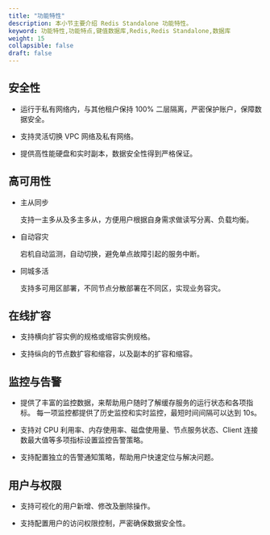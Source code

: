 ```yaml
---
title: "功能特性"
description: 本小节主要介绍 Redis Standalone 功能特性。 
keyword: 功能特性,功能特点,键值数据库,Redis,Redis Standalone,数据库
weight: 15
collapsible: false
draft: false
---
```



## 安全性

- 运行于私有网络内，与其他租户保持 100% 二层隔离，严密保护账户，保障数据安全。

- 支持灵活切换 VPC 网络及私有网络。

- 提供高性能硬盘和实时副本，数据安全性得到严格保证。

## 高可用性

- 主从同步
  
  支持一主多从及多主多从，方便用户根据自身需求做读写分离、负载均衡。

- 自动容灾
  
  宕机自动监测，自动切换，避免单点故障引起的服务中断。

- 同城多活
  
  支持多可用区部署，不同节点分散部署在不同区，实现业务容灾。

## 在线扩容

- 支持横向扩容实例的规格或缩容实例规格。

- 支持纵向的节点数扩容和缩容，以及副本的扩容和缩容。

## 监控与告警

- 提供了丰富的监控数据，来帮助用户随时了解缓存服务的运行状态和各项指标。 每一项监控都提供了历史监控和实时监控，最短时间间隔可以达到 10s。

- 支持对 CPU 利用率、内存使用率、磁盘使用量、节点服务状态、Client 连接数最大值等多项指标设置监控告警策略。

- 支持配置独立的告警通知策略，帮助用户快速定位与解决问题。

## 用户与权限

- 支持可视化的用户新增、修改及删除操作。

- 支持配置用户的访问权限控制，严密确保数据安全性。
